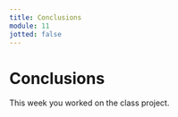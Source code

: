 ```yaml
---
title: Conclusions
module: 11
jotted: false
---
```


# Conclusions

This week you worked on the class project.